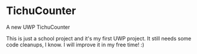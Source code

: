 # TichuCounter
A new UWP TichuCounter

This is just a school project and it's my first UWP project. It still needs some code cleanups, I know. I will improve it in my free time! :)
